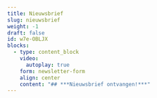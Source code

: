 ```yaml
---
title: Nieuwsbrief
slug: nieuwsbrief
weight: -1
draft: false
id: w7e-OBLJX
blocks:
  - type: content_block
    video:
      autoplay: true
    form: newsletter-form
    align: center
    content: "## ***Nieuwsbrief ontvangen!***"
---
```

